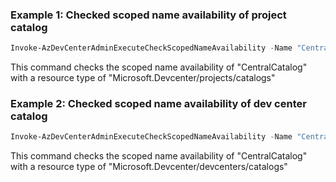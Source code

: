 ### Example 1: Checked scoped name availability of project catalog
```powershell
Invoke-AzDevCenterAdminExecuteCheckScopedNameAvailability -Name "CentralCatalog" -Type "Microsoft.DevCenter/projects/catalogs" -Scope "/subscriptions/0ac520ee-14c0-480f-b6c9-0a90c58ffff/resourceGroups/rg1/providers/Microsoft.DevCenter/projects/DevProject"
```
This command checks the scoped name availability of "CentralCatalog" with a resource type of "Microsoft.Devcenter/projects/catalogs"

### Example 2: Checked scoped name availability of dev center catalog
```powershell
Invoke-AzDevCenterAdminExecuteCheckScopedNameAvailability -Name "CentralCatalog" -Type "Microsoft.DevCenter/devcenters/catalogs" -Scope "/subscriptions/0ac520ee-14c0-480f-b6c9-0a90c58ffff/resourceGroups/rg1/providers/Microsoft.DevCenter/devcenters/Contoso"
```
This command checks the scoped name availability of "CentralCatalog" with a resource type of "Microsoft.Devcenter/devcenters/catalogs"

